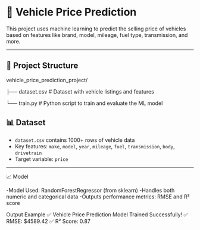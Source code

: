 # 🚗 Vehicle Price Prediction

This project uses machine learning to predict the selling price of vehicles based on features like brand, model, mileage, fuel type, transmission, and more.

---

## 📂 Project Structure

vehicle_price_prediction_project/

├── dataset.csv # Dataset with vehicle listings and features

└── train.py # Python script to train and evaluate the ML model
## 📊 Dataset

- `dataset.csv` contains 1000+ rows of vehicle data
- Key features: `make`, `model`, `year`, `mileage`, `fuel`, `transmission`, `body`, `drivetrain`
- Target variable: `price`

---
📈 Model

-Model Used: RandomForestRegressor (from sklearn)
-Handles both numeric and categorical data
-Outputs performance metrics: RMSE and R² score

Output Example
✅ Vehicle Price Prediction Model Trained Successfully!
✅ RMSE: $4589.42
✅ R² Score: 0.87
